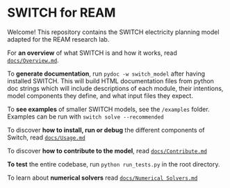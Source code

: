 # SWITCH for REAM

Welcome! This repository contains the SWITCH electricity planning model adapted for the
REAM research lab.

For **an overview** of what SWITCH is and how it works, read [`docs/Overview.md`](./docs/Overiew.md).

To **generate documentation**, run `pydoc -w switch_model` after having installed
SWITCH. This will build HTML documentation files from python doc strings which
will include descriptions of each module, their intentions, model
components they define, and what input files they expect.

To **see examples** of smaller SWITCH models, see the `/examples` folder. Examples
can be run with `switch solve --recommended`

To discover **how to install, run or debug** the different components of Switch, read [`docs/Usage.md`](./docs/Usage.md)

To discover **how to contribute to the model**, read [`docs/Contribute.md`](/docs/Contribute.md)

**To test** the entire codebase, run `python run_tests.py` in the root directory.

To learn about **numerical solvers** read [`docs/Numerical Solvers.md`](/docs/Numerical%20Solvers.md)